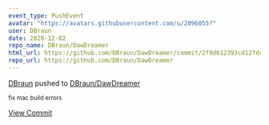 ```yaml
---
event_type: PushEvent
avatar: "https://avatars.githubusercontent.com/u/2096055?"
user: DBraun
date: 2020-12-02
repo_name: DBraun/DawDreamer
html_url: https://github.com/DBraun/DawDreamer/commit/2f9d612393cd127dc8934180b1d726040231e4ef
repo_url: https://github.com/DBraun/DawDreamer
---
```


<a href='https://github.com/DBraun' target='_blank'>DBraun</a> pushed to <a href='https://github.com/DBraun/DawDreamer' target='_blank'>DBraun/DawDreamer</a>

<small>fix mac build errors</small>

<a href='https://github.com/DBraun/DawDreamer/commit/2f9d612393cd127dc8934180b1d726040231e4ef' target='_blank'>View Commit</a>